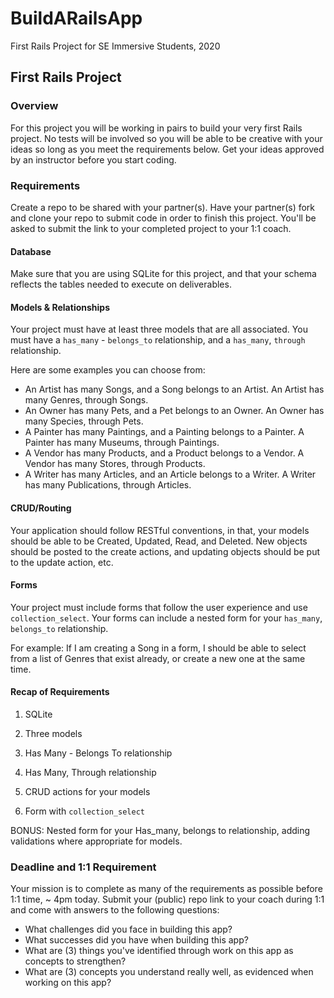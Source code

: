 # BuildARailsApp
First Rails Project for SE Immersive Students, 2020


## First Rails Project

### Overview
For this project you will be working in pairs to build your very first Rails project. No tests will be involved so you will be able to be creative with your ideas so long as you meet the requirements below. Get your ideas approved by an instructor before you start coding.


### Requirements
Create a repo to be shared with your partner(s). Have your partner(s) fork and clone your repo to submit code in order to finish this project. You'll be asked to submit the link to your completed project to your 1:1 coach.

#### Database
Make sure that you are using SQLite for this project, and that your schema reflects the tables needed to execute on deliverables.

#### Models & Relationships
Your project must have at least three models that are all associated. You must have a `has_many` - `belongs_to` relationship, and a `has_many`, `through` relationship. 

Here are some examples you can choose from: 
- An Artist has many Songs, and a Song belongs to an Artist. An Artist has many Genres, through Songs.
- An Owner has many Pets, and a Pet belongs to an Owner. An Owner has many Species, through Pets.
- A Painter has many Paintings, and a Painting belongs to a Painter. A Painter has many Museums, through Paintings.
- A Vendor has many Products, and a Product belongs to a Vendor. A Vendor has many Stores, through Products.
- A Writer has many Articles, and an Article belongs to a Writer. A Writer has many Publications, through Articles. 

#### CRUD/Routing
Your application should follow RESTful conventions, in that, your models should be able to be Created, Updated, Read, and Deleted. New objects should be posted to the create actions, and updating objects should be put to the update action, etc.

#### Forms
Your project must include forms that follow the user experience and use `collection_select`. Your forms can include a nested form for your `has_many`, `belongs_to` relationship. 

For example: If I am creating a Song in a form, I should be able to select from a list of Genres that exist already, or create a new one at the same time.

#### Recap of Requirements
1. SQLite

2. Three models

3. Has Many - Belongs To relationship

4. Has Many, Through relationship

5. CRUD actions for your models

6. Form with `collection_select`

BONUS: Nested form for your Has_many, belongs to relationship, adding validations where appropriate for models.


### Deadline and 1:1 Requirement
Your mission is to complete as many of the requirements as possible before 1:1 time, ~ 4pm today. Submit your (public) repo link to your coach during 1:1 and come with answers to the following questions: 

- What challenges did you face in building this app? 
- What successes did you have when building this app? 
- What are (3) things you've identified through work on this app as concepts to strengthen?
- What are (3) concepts you understand really well, as evidenced when working on this app? 

